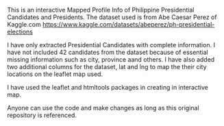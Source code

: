 This is an interactive Mapped Profile Info of Philippine Presidential Candidates and Presidents. 
The dataset used is from Abe Caesar Perez of Kaggle.com <https://www.kaggle.com/datasets/abeperez/ph-presidential-elections>

I have only extracted Presidential Candidates with complete information. I have not included 42 candidates from the dataset because of essential missing information such as city, province aand others. 
I have also added two additional columns for the dataset, lat and lng to map the their city locations on the leaflet map used. 

I have used the leaflet and htmltools packages in creating in interactive map. 

Anyone can use the code and make changes as long as this original repository is referenced. 

